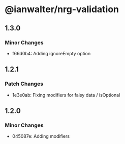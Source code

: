 # @ianwalter/nrg-validation

## 1.3.0

### Minor Changes

- f66d0b4: Adding ignoreEmpty option

## 1.2.1

### Patch Changes

- 1e3e0ab: Fixing modifiers for falsy data / isOptional

## 1.2.0

### Minor Changes

- 045087e: Adding modifiers

